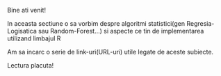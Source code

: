 Bine ati venit!

In aceasta sectiune o sa vorbim despre algoritmi statistici(gen Regresia-Logisatica sau Random-Forest...) si aspecte ce tin de implementarea utilizand limbajul R

Am sa incarc o serie de link-uri(URL-uri) utile legate de aceste subiecte.

Lectura placuta!
